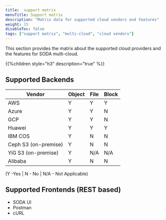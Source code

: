 ```yaml
---
title:  support matrix
menuTitle: Support matrix
description: "Matrix data for supported cloud vendors and features"
weight: 15
disableToc: false
tags: ["support matrix", "multi-cloud", "cloud vendors"] 
---
```

This section provides the matrix about the supported cloud providers and the features for SODA multi-cloud.

{{%children style="h3" description="true" %}}  

## Supported Backends
<table>
    <thead>
       <tr>
          <th>Vendor</th>
          <th>Object</th>
          <th>File</th>
          <th>Block</th>
       </tr>
    </thead>
    <tbody>
       <tr>
          <td> AWS</td>
          <td> Y </td>
          <td> Y </td>
          <td> Y </td>
       </tr>
       <tr>
          <td> Azure</td>
          <td> Y </td>
          <td> Y </td>
          <td> N </td>
       </tr>
       <tr>
          <td> GCP</td>
          <td> Y </td>
          <td> Y </td>
          <td> N </td>
       </tr>
       <tr>
          <td> Huawei</td>
          <td> Y </td>
          <td> Y </td>
          <td> Y </td>
       </tr>
       <tr>
          <td> IBM COS</td>
          <td> Y </td>
          <td> N</td>
          <td> N </td>
       </tr>
       <tr>
          <td> Ceph S3 (on-premise)</td>
          <td> Y </td>
          <td> N </td>
          <td> N </td>
       </tr>
       <tr>
          <td> YiG S3 (on-premise)</td>
          <td> Y </td>
          <td> N/A </td>
          <td> N/A </td>
       </tr>
       <tr>
          <td> Alibaba</td>
          <td> Y </td>
          <td> N </td>
          <td> N </td>
       </tr>
    </tbody>
</table>
(Y -Yes | N - No | N/A - Not Applicable)  

## Supported Frontends (REST based)
* SODA UI
* Postman
* cURL
